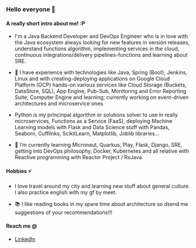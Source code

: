 
### Hello everyone 👋

#### A really short intro about me! :P

- I'm a Java Backend Developer and DevOps Engineer who is in love with the Java ecosystem always looking for new features in versión releases, understand functions algorithm, implementing services in the cloud, continuous integrations/delivery pipelines-functions and learning about SRE.

- 🔭 I have experience with technologies like Java, Spring (Boot), Jenkins, Linux and with creating-deploying applications on Google Cloud Platform (GCP) hands-on various services like Cloud Storage (Buckets, DataStore, SQL), App Engine, Pub-Sub, Monitoring and Error Reporting Suite, Computer Engine and learning; currently working on event-driven architectures and microservice ones.

- Python is my princinpal algorithm or solutions solver to use in really microservices, Functions as a Service (FaaS), deploying Machine Learning models with Flask and Data Science stuff with Pandas, Seaborn, Cufflinks, ScikitLearn, Matplotlib, Joblib libraries...

- 🌱 I’m currently learning Micronaut, Quarkus, Play, Flask, Django, SRE, getting into DevOps philosophy, Docker, Kubernetes and all relative with Reactive programming with Reactor Project / RxJava.  

#### Hobbies ⚡

- I love travel around my city and learning new stuff about general culture. I also practice english with my gf by meet.

- 📚 I like reading books in my spare time about architecture so dsend me suggestions of your recommendations!!!

#### Reach me @

- [LinkedIn](https://www.linkedin.com/in/jhon-baron/)
